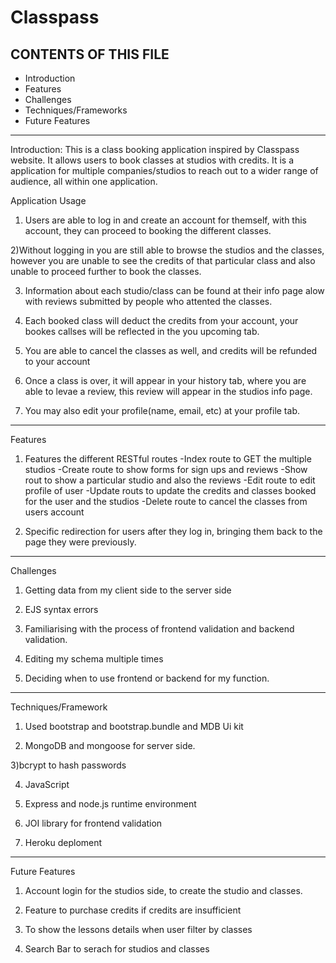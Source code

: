 # Classpass

CONTENTS OF THIS FILE
---------------------

 * Introduction
 * Features
 * Challenges
 * Techniques/Frameworks
 * Future Features

---------------------
 Introduction:
 This is a class booking application inspired by Classpass website. It allows users to book classes at studios with credits. It is a application for multiple companies/studios to reach out to a wider range of audience, all within one application.

 Application Usage
 
 1) Users are able to log in and create an account for themself, with this account, they can proceed to booking the different classes.

 2)Without logging in you are still able to browse the studios and the classes, however you are unable to see the credits of that particular class and also unable to proceed further to book the classes.

 3) Information about each studio/class can be found at their info page alow with reviews submitted by people who attented the classes.

 4) Each booked class will deduct the credits from your account, your bookes callses will be reflected in the you upcoming tab.

 5) You are able to cancel the classes as well, and credits will be refunded to your account

 5) Once a class is over, it will appear in your history tab, where you are able to levae a review, this review will appear in the studios info page.

 6) You may also edit your profile(name, email, etc) at your profile tab.

---------------------
Features

1) Features the different RESTful routes
-Index route to GET the multiple studios
-Create route to show forms for sign ups and reviews
-Show rout to show a particular studio and also the reviews
-Edit route to edit profile of user
-Update routs to update the credits and classes booked for the user and the studios
-Delete route to cancel the classes from users account

2) Specific redirection for users after they log in, bringing them back to the page they were previously.


---------------------
Challenges
1) Getting data from my client side to the server side

2) EJS syntax errors

3) Familiarising with the process of frontend validation and backend validation.

4) Editing my schema multiple times

5) Deciding when to use frontend or backend for my function.

---------------------
Techniques/Framework

1) Used bootstrap and bootstrap.bundle and MDB Ui kit

2) MongoDB and mongoose for server side.

3)bcrypt to hash passwords

4) JavaScript

5) Express and node.js runtime environment

6) JOI library for frontend validation

7) Heroku deploment

---------------------
Future Features

1) Account login for the studios side, to create the studio and classes.

2) Feature to purchase credits if credits are insufficient

3) To show the lessons details when user filter by classes

4) Search Bar to serach for studios and classes 
